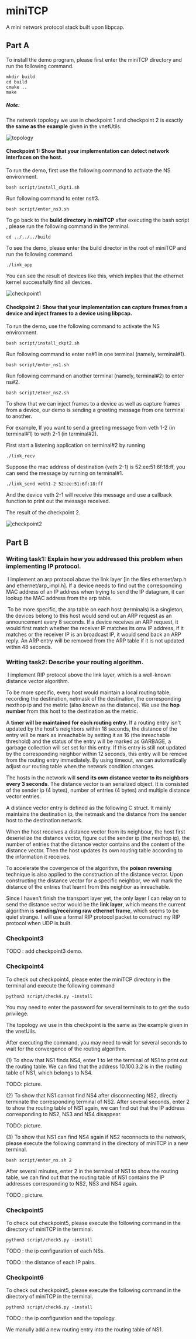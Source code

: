 # miniTCP
A mini network protocol stack built upon libpcap.



## Part A

To install the demo program, please first enter the miniTCP directory and run the following command.

```shell
mkdir build
cd build
cmake ..
make
```

##### Note:

The network topology we use in checkpoint 1 and checkpoint 2 is exactly **the same as the example** given in the vnetUtils.

![topology](./demo/topology.png)



#### Checkpoint 1:  Show that your implementation can detect network interfaces on the host.

To run the demo, first use the following command to activate the NS environment.

```shell
bash script/install_ckpt1.sh
```

Run following command to enter ns#3.

```shell
bash script/enter_ns3.sh
```



To go back to the **build directory in miniTCP** after executing the bash script , please run the following command in the terminal.

```
cd ../../../build
```

To see the demo, please enter the build director in the root of miniTCP and run the following command.

```shell
./link_app
```



You can see the result of devices like this, which implies that the ethernet kernel successfully find all devices.

![checkpoint1](./demo/checkpoint1.jpg)



#### Checkpoint 2:  Show that your implementation can capture frames from a device and inject frames to a device using libpcap.

To run the demo, use the following command to activate the NS environment.

```shell
bash script/install_ckpt2.sh
```

Run following command to enter ns#1 in one terminal (namely, terminal#1).

```shell
bash script/enter_ns1.sh
```

Run following command on another terminal (namely, terminal#2) to enter ns#2.

```shell
bash script/etner_ns2.sh
```



To show that we can inject frames to a device as well as capture frames from a device, our demo is sending a greeting message from one terminal to another.



For example,  If you want to send a greeting message from veth 1-2 (in terminal#1) to veth 2-1 (in terminal#2).  



First start a listening application on terminal#2 by running

```shell
./link_recv
```



Suppose the mac address of destination (veth 2-1) is 52:ee:51:6f:18:ff, you can send the message by running on terminal#1.

```shell
./link_send veth1-2 52:ee:51:6f:18:ff
```



And the device veth 2-1 will receive this message and use a callback function to print out the message received.

The result of the checkpoint 2.

![checkpoint2](./demo/checkpoint2.jpg)






## Part B

### Writing task1: Explain how you addressed this problem when implementing IP protocol.

​	I implement an arp protocol above the link layer [in the files ethernet/arp.h and ethernet/arp_impl.h]. If a device needs to find out the corresponding MAC address of an IP address when trying to send the IP datagram,  it can lookup the MAC address from the arp table.

​	To be more specific, the arp table on each host (terminals) is a singleton, the devices belong to this host would send out an ARP request as an announcement every 8 seconds. If a device receives an ARP request, it would first match whether the receiver IP matches its onw IP address, if it matches or the receiver IP is an broadcast IP, it would send back an ARP reply. An ARP entry will be removed from the ARP table if it is not updated within 48 seconds. 



### Writing task2: Describe your routing algorithm.

​	I implement RIP protocol above the link layer, which is a well-known distance vector algorithm.

   To be more specific, every host would maintain a local routing table, recording the destination, netmask of the destination, the corresponding nexthop ip and the metric (also known as the distance). We use the **hop number** from this host to the destination as the metric.

   A **timer will be maintained for each routing entry**. If a routing entry isn't updated by the host's neighbors within 18 seconds, the distance of the entry will be mark as inreachable  by setting it as 16 (the inreachable threshold) and the status of the entry will be marked as GARBAGE, a garbage collection will set set for this entry. If this entry is still not updated by the corresponding neighbor    within 12 seconds, this entry will be remove from the routing entry immediately. By using timeout, we can automatically adjust our routing table when the network condition changes.

  The hosts in the network will **send its own distance vector to its neighbors every 3 seconds**. The distance vector is an serialized object. It is consisted of the sender ip (4 bytes), number of entries (4 bytes) and multiple distance vector entries.

  A distance vector entry is defined as the following C struct. It mainly maintains the destination ip, the netmask and the distance from the sender host to the destination network.

  When the host receives a distance vector from its neighbour, the host first deserielize the distance vector, figure out the sender ip (the nexthop ip), the number of entries that the distance vector contains and the content of the distance vector. Then the host updates its own routing table according to the information it receives.

  To accelerate the covergence of the algorithm, the **poison reversing** technique is also applied to the construction of the distance vector. Upon constructing the distance vector for a specific neighbor, we will mark the distance of the entries that learnt from this neighbor as inreachable.

  Since I haven't finish the transport layer yet, the only layer I can relay on to send the distance vector would be the **link layer**, which means the current algorithm is **sending/receiving raw ethernet frame**, which seems to be quiet strange. I will use a formal RIP protocol packet to construct my RIP protocol when UDP is built. 



### Checkpoint3

TODO : add checkpoint3 demo.



### Checkpoint4

To check out checkpoint4, please enter the miniTCP directory in the terminal and execute the following command

```shell
python3 script/check4.py -install
```

You may need to enter the password for several terminals to to get the sudo privilege.



The topology we use in this checkpoint is the same as the example given in the vnetUils.

After executing the command, you may need to wait for several seconds to wait for the convergence of the routing algorithm.

(1) To show that NS1 finds NS4, enter 1 to let the terminal of NS1 to print out the routing table. We can find that the address 10.100.3.2 is in the routing table of NS1, which belongs to NS4.



TODO: picture.



(2) To show that NS1 cannot find NS4 after disconnecting NS2, directly terminate the corresponding terminal of NS2. After several seconds, enter 2 to show the routing table of NS1 again, we can find out that the IP address corresponding to NS2, NS3 and NS4 disappear.



TODO: picture.



(3) To show that NS1 can find NS4 again if NS2 reconnects to the network, please execute the following command in the directory of miniTCP in a new terminal.

```shell
bash script/enter_ns.sh 2
```

After several minutes, enter 2 in the terminal of NS1 to show the routing table, we can find out that the routing table of NS1 contains the IP addresses corresponding to NS2, NS3 and NS4 again.



TODO : picture.



### Checkpoint5

To check out checkpoint5, please execute the following command in the directory of miniTCP in the terminal.

```shell
python3 script/check5.py -install
```

TODO : the ip configuration of each NSs.

TODO : the distance of each IP pairs.



### Checkpoint6

To check out checkpoint5, please execute the following command in the directory of miniTCP in the terminal.

```shell
python3 script/check6.py -install
```

TODO : the ip configuration and the topology.

We manully add a new routing entry into the routing table of NS1.